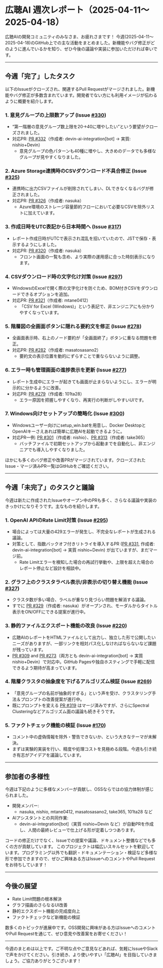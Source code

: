 # 広聴AI 週次レポート（2025-04-11～2025-04-18）

広聴AIの開発コミュニティのみなさま、お疲れさまです！ 今週(2025-04-11～2025-04-18)のGitHub上での主な活動をまとめました。新機能やバグ修正がどのように進んでいるかを知り、ぜひ今後の議論や実装に参加いただければ幸いです。

---

## 今週「完了」したタスク

以下のIssueがクローズされ、関連するPull Requestがマージされました。新機能やバグ修正が多数含まれています。開発者でない方にも利用イメージが伝わるように概要を紹介します。

### 1. 意見グループの上限数アップ (Issue [#330](https://github.com/digitaldemocracy2030/kouchou-ai/issues/330))  
- “第一階層の意見グループ数上限を20→40に増やしたい”という要望がクローズされました。  
- 対応PR: [PR #332](https://github.com/digitaldemocracy2030/kouchou-ai/pull/332)（作成者: devin-ai-integration[bot] → 実質: nishio+Devin）  
  - 意見グループの色パターンも40種に増やし、大きめのデータでも多様なグループが見やすくなりました。

### 2. Azure Storage連携時のCSVダウンロード不具合修正 (Issue [#325](https://github.com/digitaldemocracy2030/kouchou-ai/issues/325))  
- 連携時に出力CSVファイルが削除されてしまい、DLできなくなるバグが修正されました。  
- 対応PR: [PR #326](https://github.com/digitaldemocracy2030/kouchou-ai/pull/326)（作成者: nasuka）  
  - Azure環境のストレージ容量節約フローにおいて必要なCSVを除外リストに加えています。

### 3. 作成日時をUTC表記から日本時間へ (Issue [#317](https://github.com/digitaldemocracy2030/kouchou-ai/issues/317))  
- レポート作成日時がUTCで表示され混乱を招いていたので、JSTで保存・表示するようにしました。  
- 対応PR: [PR #320](https://github.com/digitaldemocracy2030/kouchou-ai/pull/320)（作成者: nasuka）  
  - フロント画面の一覧も含め、より実際の運用感に合った時刻表示になります。

### 4. CSVダウンロード時の文字化け対策 (Issue [#297](https://github.com/digitaldemocracy2030/kouchou-ai/issues/297))  
- WindowsのExcelで開く際の文字化けを防ぐため、BOM付きCSVをダウンロードできるオプションを追加。  
- 対応PR: [PR #321](https://github.com/digitaldemocracy2030/kouchou-ai/pull/321)（作成者: mtane0412）  
  - 「CSV for Excel (Windows)」という表記で、非エンジニアにも分かりやすくなっています。

### 5. 階層図の全画面ボタンに隠れる要約文を修正 (Issue [#278](https://github.com/digitaldemocracy2030/kouchou-ai/issues/278))  
- 全画面表示時、右上のノード要約が「全画面終了」ボタンに重なる問題を修正。  
- 対応PR: [PR #282](https://github.com/digitaldemocracy2030/kouchou-ai/pull/282)（作成者: masatosasano2）  
  - 要約文の表示位置を動的にずらすことで重ならないように調整。

### 6. エラー時も管理画面の進捗表示を更新 (Issue [#277](https://github.com/digitaldemocracy2030/kouchou-ai/issues/277))  
- レポート生成中にエラーが起きても画面が止まらないようにし、エラーが明示的に分かるように改善。  
- 対応PR: [PR #279](https://github.com/digitaldemocracy2030/kouchou-ai/pull/279)（作成者: 101ta28）  
  - エラー原因を把握しやすくなり、再実行の判断がしやすいUIです。

### 7. Windows向けセットアップの簡略化 (Issue [#300](https://github.com/digitaldemocracy2030/kouchou-ai/issues/300))  
- Windowsユーザー向けにsetup_win.batを用意し、Docker DesktopとOpenAIキーさえあれば簡単に広聴AIを起動できるように。  
- 対応PR一例: [PR #301](https://github.com/digitaldemocracy2030/kouchou-ai/pull/301)（作成者: nishio）、[PR #313](https://github.com/digitaldemocracy2030/kouchou-ai/pull/313)（作成者: take365）  
  - バッチファイルで初期セットアップから起動までを自動化し、非エンジニアでも導入しやすくなりました。

ほかにも多くのバグ修正や改善PRがマージされています。クローズされたIssue・マージ済みPR一覧はGitHubをご確認ください。

---

## 今週「未完了」のタスクと議論

今週は新たに作成されたIssueやオープン中のPRも多く、さらなる議論や実装のきっかけになりそうです。主なものを紹介します。

### 1. OpenAI APIのRate Limit対策 (Issue [#295](https://github.com/digitaldemocracy2030/kouchou-ai/issues/295))  
- 場合によっては大量の429エラーが発生し、不完全なレポートが生成される議論。  
- 対策として、指数バックオフ付きリトライを導入するPR ([PR #331](https://github.com/digitaldemocracy2030/kouchou-ai/pull/331), 作成者: devin-ai-integration[bot] → 実質 nishio+Devin) が出ていますが、まだマージ前。  
  - Rate Limitエラーを検知した場合の再試行挙動や、上限を超えた場合のレポート停止など設計を相談中。

### 2. グラフ上のクラスタラベル表示/非表示の切り替え機能 (Issue [#327](https://github.com/digitaldemocracy2030/kouchou-ai/issues/327))  
- クラスタ数が多い場合、ラベルが重なり見づらい問題を解消する議論。  
- すでに [PR #329](https://github.com/digitaldemocracy2030/kouchou-ai/pull/329)（作成者: nasuka）がオープンされ、モーダルからタイトル表示をON/OFFにできる提案が進行中。

### 3. 静的ファイルエクスポート機能の改良 (Issue [#220](https://github.com/digitaldemocracy2030/kouchou-ai/issues/220))  
- 広聴AIのレポートをHTMLファイルとして出力し、独立した形で公開したいニーズがありますが、一部リンクを相対パス化しなければならないなど課題が残っています。  
- [PR #309](https://github.com/digitaldemocracy2030/kouchou-ai/pull/309) and [PR #273](https://github.com/digitaldemocracy2030/kouchou-ai/pull/273)（両方とも devin-ai-integration[bot] → 実質 nishio+Devin）で対応中。GitHub Pagesや独自ホスティングで手軽に配信できるよう期待が高まっています。

### 4. 階層クラスタの抽象度を下げるアルゴリズム検証 (Issue [#269](https://github.com/digitaldemocracy2030/kouchou-ai/issues/269))  
- 「意見グループの名前が抽象的すぎる」という声を受け、クラスタリング手法＆プロンプトの改善提案が進行中。  
- 既にプロンプトを変える [PR #319](https://github.com/digitaldemocracy2030/kouchou-ai/pull/319) はマージ済みですが、さらにSpectral Clusteringなどアルゴリズム面の議論も続きそうです。

### 5. ファクトチェック機能の検証 (Issue [#170](https://github.com/digitaldemocracy2030/kouchou-ai/issues/170))  
- コメント中の虚偽情報を除外・警告できないか、という大きなテーマが未解決。  
- まずは実験的実装を行い、精度や処理コストを見極める段階。今週も引き続き有志がアイデアを議論しています。

---

## 参加者の多様性

今週は下記のように多様なメンバーが貢献し、OSSならではの協力体制が感じられました。

- 開発メンバー:  
  - nasuka, nishio, mtane0412, masatosasano2, take365, 101ta28 など  
- AIアシスタントとの共同作業:  
  - devin-ai-integration[bot]（実質 nishio+Devin など）が自動PRを作成し、人間の最終レビューで仕上げる形が定着しつつあります。

コードの修正だけでなく、Issueでの提案や議論、ドキュメント整備などでも多くの方が貢献しています。 このプロジェクトは幅広いスキルセットを歓迎しています。プログラミング以外でも翻訳・ドキュメンテーション・検証など多様な形で参加できますので、ぜひご興味ある方はIssueへのコメントやPull Requestをお待ちしています！

---

## 今後の展望

- Rate Limit問題の根本解決  
- グラフ描画のさらなるUI改善  
- 静的エクスポート機能の完成度向上  
- ファクトチェックなど新機能の検証  

数多くのトピックが進展中です。OSS開発に興味がある方はIssueへのコメントやPull Requestを通じて、ぜひ意見や改善案をお寄せください！

---

今週のまとめは以上です。ご不明な点やご意見などあれば、気軽にIssueやSlackで声をかけてください。引き続き、より使いやすい「広聴AI」を目指していきましょう。ご協力ありがとうございます！